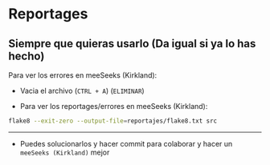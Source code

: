 # Reportages

## Siempre que quieras usarlo (Da igual si ya lo has hecho)

Para ver los errores en meeSeeks (Kirkland):

* Vacia el archivo (`CTRL + A`) (`ELIMINAR`)

* Para ver los reportages/errores en meeSeeks (Kirkland):
```sh
flake8 --exit-zero --output-file=reportajes/flake8.txt src
```
---

* Puedes solucionarlos y hacer commit para colaborar y hacer un `meeSeeks (Kirkland)` mejor
